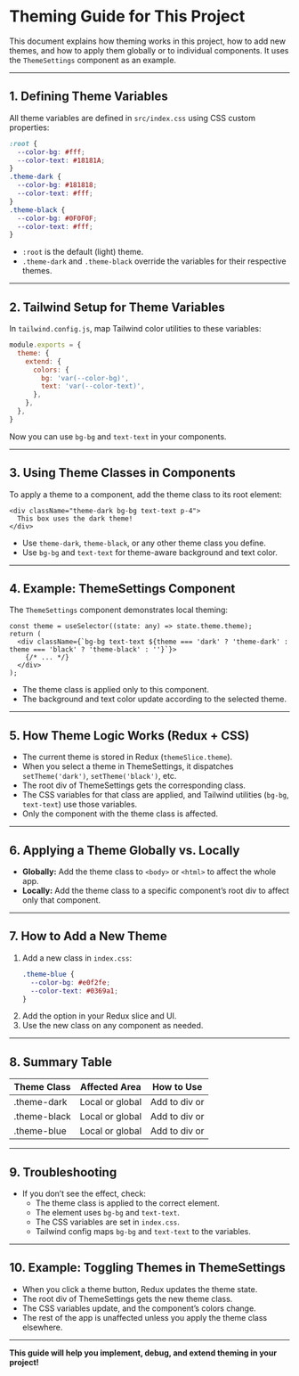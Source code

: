 # Theming Guide for This Project

This document explains how theming works in this project, how to add new themes, and how to apply them globally or to individual components. It uses the `ThemeSettings` component as an example.

---

## 1. Defining Theme Variables

All theme variables are defined in `src/index.css` using CSS custom properties:

```css
:root {
  --color-bg: #fff;
  --color-text: #18181A;
}
.theme-dark {
  --color-bg: #181818;
  --color-text: #fff;
}
.theme-black {
  --color-bg: #0F0F0F;
  --color-text: #fff;
}
```

- `:root` is the default (light) theme.
- `.theme-dark` and `.theme-black` override the variables for their respective themes.

---

## 2. Tailwind Setup for Theme Variables

In `tailwind.config.js`, map Tailwind color utilities to these variables:

```js
module.exports = {
  theme: {
    extend: {
      colors: {
        bg: 'var(--color-bg)',
        text: 'var(--color-text)',
      },
    },
  },
}
```

Now you can use `bg-bg` and `text-text` in your components.

---

## 3. Using Theme Classes in Components

To apply a theme to a component, add the theme class to its root element:

```tsx
<div className="theme-dark bg-bg text-text p-4">
  This box uses the dark theme!
</div>
```

- Use `theme-dark`, `theme-black`, or any other theme class you define.
- Use `bg-bg` and `text-text` for theme-aware background and text color.

---

## 4. Example: ThemeSettings Component

The `ThemeSettings` component demonstrates local theming:

```tsx
const theme = useSelector((state: any) => state.theme.theme);
return (
  <div className={`bg-bg text-text ${theme === 'dark' ? 'theme-dark' : theme === 'black' ? 'theme-black' : ''}`}>
    {/* ... */}
  </div>
);
```
- The theme class is applied only to this component.
- The background and text color update according to the selected theme.

---

## 5. How Theme Logic Works (Redux + CSS)

- The current theme is stored in Redux (`themeSlice.theme`).
- When you select a theme in ThemeSettings, it dispatches `setTheme('dark')`, `setTheme('black')`, etc.
- The root div of ThemeSettings gets the corresponding class.
- The CSS variables for that class are applied, and Tailwind utilities (`bg-bg`, `text-text`) use those variables.
- Only the component with the theme class is affected.

---

## 6. Applying a Theme Globally vs. Locally

- **Globally:** Add the theme class to `<body>` or `<html>` to affect the whole app.
- **Locally:** Add the theme class to a specific component’s root div to affect only that component.

---

## 7. How to Add a New Theme

1. Add a new class in `index.css`:
   ```css
   .theme-blue {
     --color-bg: #e0f2fe;
     --color-text: #0369a1;
   }
   ```
2. Add the option in your Redux slice and UI.
3. Use the new class on any component as needed.

---

## 8. Summary Table

| Theme Class   | Affected Area      | How to Use                |
|---------------|--------------------|--------------------------|
| .theme-dark   | Local or global    | Add to div or <body>     |
| .theme-black  | Local or global    | Add to div or <body>     |
| .theme-blue   | Local or global    | Add to div or <body>     |

---

## 9. Troubleshooting

- If you don’t see the effect, check:
  - The theme class is applied to the correct element.
  - The element uses `bg-bg` and `text-text`.
  - The CSS variables are set in `index.css`.
  - Tailwind config maps `bg-bg` and `text-text` to the variables.

---

## 10. Example: Toggling Themes in ThemeSettings

- When you click a theme button, Redux updates the theme state.
- The root div of ThemeSettings gets the new theme class.
- The CSS variables update, and the component’s colors change.
- The rest of the app is unaffected unless you apply the theme class elsewhere.

---

**This guide will help you implement, debug, and extend theming in your project!** 